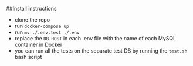 ##Install instructions
- clone the repo
- run `docker-compose up`
- run `mv ./.env.test ./.env`
- replace the `DB_HOST` in each .env file with the name of each MySQL container in Docker
- you can run all the tests on the separate test DB by running the `test.sh` bash script
